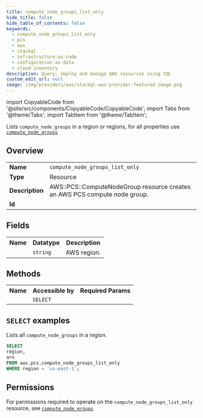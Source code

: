 ```yaml
---
title: compute_node_groups_list_only
hide_title: false
hide_table_of_contents: false
keywords:
  - compute_node_groups_list_only
  - pcs
  - aws
  - stackql
  - infrastructure-as-code
  - configuration-as-data
  - cloud inventory
description: Query, deploy and manage AWS resources using SQL
custom_edit_url: null
image: /img/providers/aws/stackql-aws-provider-featured-image.png
---
```


import CopyableCode from '@site/src/components/CopyableCode/CopyableCode';
import Tabs from '@theme/Tabs';
import TabItem from '@theme/TabItem';

Lists <code>compute_node_groups</code> in a region or regions, for all properties use <a href="/providers/aws/serviceName/compute_node_groups/"><code>compute_node_groups</code></a>

## Overview
<table><tbody>
<tr><td><b>Name</b></td><td><code>compute_node_groups_list_only</code></td></tr>
<tr><td><b>Type</b></td><td>Resource</td></tr>
<tr><td><b>Description</b></td><td>AWS::PCS::ComputeNodeGroup resource creates an AWS PCS compute node group.</td></tr>
<tr><td><b>Id</b></td><td><CopyableCode code="aws.pcs.compute_node_groups_list_only" /></td></tr>
</tbody></table>

## Fields
<table><tbody><tr><th>Name</th><th>Datatype</th><th>Description</th></tr><tr><td><CopyableCode code="region" /></td><td><code>string</code></td><td>AWS region.</td></tr>
</tbody></table>

## Methods

<table><tbody>
  <tr>
    <th>Name</th>
    <th>Accessible by</th>
    <th>Required Params</th>
  </tr>
  <tr>
    <td><CopyableCode code="list_resources" /></td>
    <td><code>SELECT</code></td>
    <td><CopyableCode code="region" /></td>
  </tr>
</tbody></table>

## `SELECT` examples
Lists all <code>compute_node_groups</code> in a region.
```sql
SELECT
region,
arn
FROM aws.pcs.compute_node_groups_list_only
WHERE region = 'us-east-1';
```


## Permissions

For permissions required to operate on the <code>compute_node_groups_list_only</code> resource, see <a href="/providers/aws/pcs/compute_node_groups/#permissions"><code>compute_node_groups</code></a>


